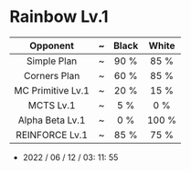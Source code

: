 # Rainbow Lv.1
| Opponent | ~ | Black | White |
| :-: | -: | :-: | :-: |
| Simple Plan | ~ | 90 % | 85 % |
| Corners Plan | ~ | 60 % | 85 % |
| MC Primitive Lv.1 | ~ | 20 % | 15 % |
| MCTS Lv.1 | ~ | 5 % | 0 % |
| Alpha Beta Lv.1 | ~ | 0 % | 100 % |
| REINFORCE Lv.1 | ~ | 85 % | 75 % |
- 2022 / 06 / 12 / 03: 11: 55
